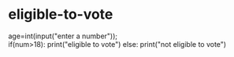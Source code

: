 # eligible-to-vote
age=int(input("enter a number"));    
if(num>18):
  print("eligible to vote")
else:
     print("not eligible to vote")
